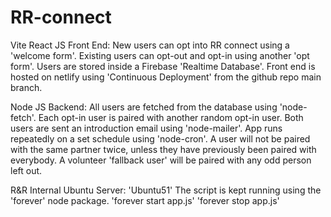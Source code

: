 # RR-connect

Vite React JS Front End:
New users can opt into RR connect using a 'welcome form'.
Existing users can opt-out and opt-in using another 'opt form'.
Users are stored inside a Firebase 'Realtime Database'.
Front end is hosted on netlify using 'Continuous Deployment' from the github repo main branch.



Node JS Backend:
All users are fetched from the database using 'node-fetch'.
Each opt-in user is paired with another random opt-in user.
Both users are sent an introduction email using 'node-mailer'.
App runs repeatedly on a set schedule using 'node-cron'.
A user will not be paired with the same partner twice, unless they have previously been paired with everybody.
A volunteer 'fallback user' will be paired with any odd person left out.



R&R Internal Ubuntu Server: 'Ubuntu51' 
The script is kept running using the 'forever' node package.
'forever start app.js'
'forever stop app.js'
